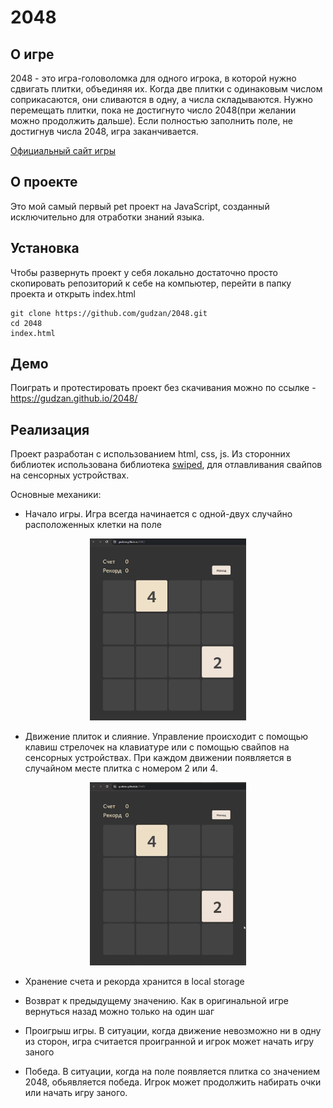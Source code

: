 # 2048

## О игре

2048 - это игра-головоломка для одного игрока, в которой нужно сдвигать плитки, объединяя их. Когда две плитки с одинаковым числом соприкасаются, они сливаются в одну, а числа складываются. Нужно перемещать плитки, пока не достигнуто число 2048(при желании можно продолжить дальше). Если полностью заполнить поле, не достигнув числа 2048, игра заканчивается.

[Официальный сайт игры](https://play2048.co/)

## О проекте

Это мой самый первый pet проект на JavaScript, созданный исключительно для отработки знаний языка.

## Установка

Чтобы развернуть проект у себя локально достаточно просто скопировать репозиторий к себе на компьютер, перейти в папку проекта и открыть index.html

```
git clone https://github.com/gudzan/2048.git
cd 2048
index.html
```

## Демо

Поиграть и протестировать проект без скачивания можно по ссылке - https://gudzan.github.io/2048/

## Реализация

Проект разработан с использованием html, css, js.
Из сторонних библиотек использована библиотека [swiped](https://github.com/john-doherty/swiped-events), для отлавливания свайпов на сенсорных устройствах.

Основные механики:

- Начало игры. Игра всегда начинается с одной-двух случайно расположенных клетки на поле
<p align="center">
<img width="250" src="./doc/start-game.jpg">
</p>

- Движение плиток и слияние. Управление происходит с помощью клавиш стрелочек на клавиатуре или с помощью свайпов на сенсорных устройствах. При каждом движении появляется в случайном месте плитка с номером 2 или 4.
<p align="center">
<img width="250" src="./doc/process.gif">
</p>

-   Хранение счета и рекорда хранится в local storage

-   Возврат к предыдущему значению. Как в оригинальной игре вернуться назад можно только на один шаг

-   Проигрыш игры. В ситуации, когда движение невозможно ни в одну из сторон, игра считается проигранной и игрок может начать игру заного
  
-   Победа. В ситуации, когда на поле появляется плитка со значением 2048, обьявляется победа. Игрок может продолжить набирать очки или начать игру заного.